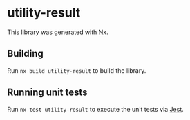 # utility-result

This library was generated with [Nx](https://nx.dev).

## Building

Run `nx build utility-result` to build the library.

## Running unit tests

Run `nx test utility-result` to execute the unit tests via [Jest](https://jestjs.io).

